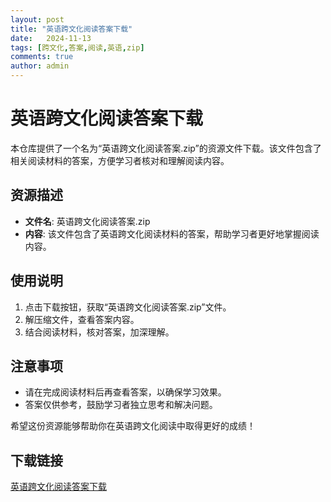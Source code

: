 ```yaml
---
layout: post
title: "英语跨文化阅读答案下载"
date:   2024-11-13
tags: [跨文化,答案,阅读,英语,zip]
comments: true
author: admin
---
```

# 英语跨文化阅读答案下载

本仓库提供了一个名为“英语跨文化阅读答案.zip”的资源文件下载。该文件包含了相关阅读材料的答案，方便学习者核对和理解阅读内容。

## 资源描述

- **文件名**: 英语跨文化阅读答案.zip
- **内容**: 该文件包含了英语跨文化阅读材料的答案，帮助学习者更好地掌握阅读内容。

## 使用说明

1. 点击下载按钮，获取“英语跨文化阅读答案.zip”文件。
2. 解压缩文件，查看答案内容。
3. 结合阅读材料，核对答案，加深理解。

## 注意事项

- 请在完成阅读材料后再查看答案，以确保学习效果。
- 答案仅供参考，鼓励学习者独立思考和解决问题。

希望这份资源能够帮助你在英语跨文化阅读中取得更好的成绩！

## 下载链接

[英语跨文化阅读答案下载](https://pan.quark.cn/s/f939eb4d67cd)